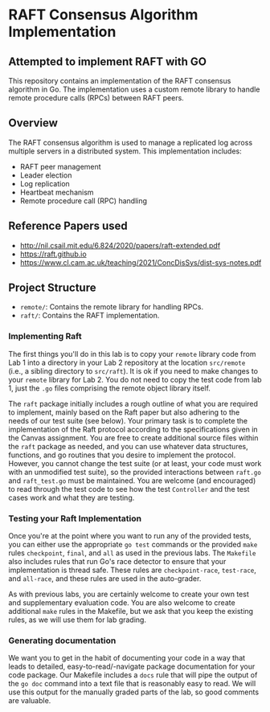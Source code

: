 # RAFT Consensus Algorithm Implementation

## Attempted to implement RAFT with GO

This repository contains an implementation of the RAFT consensus algorithm in Go. The implementation uses a custom remote library to handle remote procedure calls (RPCs) between RAFT peers.

## Overview

The RAFT consensus algorithm is used to manage a replicated log across multiple servers in a distributed system. This implementation includes:

- RAFT peer management
- Leader election
- Log replication
- Heartbeat mechanism
- Remote procedure call (RPC) handling

## Reference Papers used

- http://nil.csail.mit.edu/6.824/2020/papers/raft-extended.pdf
- https://raft.github.io
- https://www.cl.cam.ac.uk/teaching/2021/ConcDisSys/dist-sys-notes.pdf

## Project Structure

- `remote/`: Contains the remote library for handling RPCs.
- `raft/`: Contains the RAFT implementation.

### Implementing Raft

The first things you'll do in this lab is to copy your `remote` library code from Lab 1 into a directory in your
Lab 2 repository at the location `src/remote` (i.e., a sibling directory to `src/raft`). It is ok if you need to
make changes to your `remote` library for Lab 2. You do not need to copy the test code from lab 1, just the `.go`
files comprising the remote object library itself.

The `raft` package initially includes a rough outline of what you are required to implement, mainly based on the
Raft paper but also adhering to the needs of our test suite (see below). Your primary task is to complete the
implementation of the Raft protocol according to the specifications given in the Canvas assignment. You are free
to create additional source files within the `raft` package as needed, and you can use whatever data structures,
functions, and go routines that you desire to implement the protocol. However, you cannot change the test suite
(or at least, your code must work with an unmodified test suite), so the provided interactions between `raft.go`
and `raft_test.go` must be maintained. You are welcome (and encouraged) to read through the test code to see how
the test `Controller` and the test cases work and what they are testing.

### Testing your Raft Implementation

Once you're at the point where you want to run any of the provided tests, you can either use the appropriate `go test`
commands or the provided `make` rules `checkpoint`, `final`, and `all` as used in the previous labs. The `Makefile`
also includes rules that run Go's race detector to ensure that your implementation is thread safe. These rules are
`checkpoint-race`, `test-race`, and `all-race`, and these rules are used in the auto-grader.

As with previous labs, you are certainly welcome to create your own test and supplementary evaluation code. You are
also welcome to create additional `make` rules in the Makefile, but we ask that you keep the existing rules, as we will
use them for lab grading.

### Generating documentation

We want you to get in the habit of documenting your code in a way that leads to detailed, easy-to-read/-navigate
package documentation for your code package. Our Makefile includes a `docs` rule that will pipe the output of the
`go doc` command into a text file that is reasonably easy to read. We will use this output for the manually graded
parts of the lab, so good comments are valuable.
